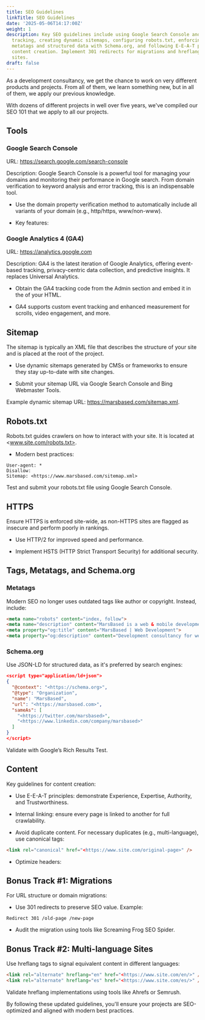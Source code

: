 ```yaml
---
title: SEO Guidelines
linkTitle: SEO Guidelines
date: '2025-05-06T14:17:00Z'
weight: 1
description: Key SEO guidelines include using Google Search Console and GA4 for performance
  tracking, creating dynamic sitemaps, configuring robots.txt, enforcing HTTPS, optimizing
  metatags and structured data with Schema.org, and following E-E-A-T principles for
  content creation. Implement 301 redirects for migrations and hreflang tags for multi-language
  sites.
draft: false
---
```



As a development consultancy, we get the chance to work on very different products and projects. From all of them, we learn something new, but in all of them, we apply our previous knowledge.

With dozens of different projects in well over five years, we've compiled our SEO 101 that we apply to all our projects.

<!-- Unsupported block type: divider -->

## Tools

### Google Search Console

URL: https://search.google.com/search-console

Description: Google Search Console is a powerful tool for managing your domains and monitoring their performance in Google search. From domain verification to keyword analysis and error tracking, this is an indispensable tool.

- Use the domain property verification method to automatically include all variants of your domain (e.g., http/https, www/non-www).

- Key features:

### Google Analytics 4 (GA4)

URL: https://analytics.google.com

Description: GA4 is the latest iteration of Google Analytics, offering event-based tracking, privacy-centric data collection, and predictive insights. It replaces Universal Analytics.

- Obtain the GA4 tracking code from the Admin section and embed it in the <head> of your HTML.

- GA4 supports custom event tracking and enhanced measurement for scrolls, video engagement, and more.

<!-- Unsupported block type: divider -->

## Sitemap

The sitemap is typically an XML file that describes the structure of your site and is placed at the root of the project.

- Use dynamic sitemaps generated by CMSs or frameworks to ensure they stay up-to-date with site changes.

- Submit your sitemap URL via Google Search Console and Bing Webmaster Tools.

Example dynamic sitemap URL: https://marsbased.com/sitemap.xml.

<!-- Unsupported block type: divider -->

## Robots.txt

Robots.txt guides crawlers on how to interact with your site. It is located at <www.site.com/robots.txt>.

- Modern best practices:

```plain text
User-agent: *
Disallow:
Sitemap: <https://www.marsbased.com/sitemap.xml>

```

Test and submit your robots.txt file using Google Search Console.

<!-- Unsupported block type: divider -->

## HTTPS

Ensure HTTPS is enforced site-wide, as non-HTTPS sites are flagged as insecure and perform poorly in rankings.

- Use HTTP/2 for improved speed and performance.

- Implement HSTS (HTTP Strict Transport Security) for additional security.

<!-- Unsupported block type: divider -->

## Tags, Metatags, and Schema.org

### Metatags

Modern SEO no longer uses outdated tags like author or copyright. Instead, include:

```html
<meta name="robots" content="index, follow">
<meta name="description" content="MarsBased is a web & mobile development consultancy.">
<meta property="og:title" content="MarsBased | Web Development">
<meta property="og:description" content="Development consultancy for web & mobile applications.">

```

### Schema.org

Use JSON-LD for structured data, as it's preferred by search engines:

```json
<script type="application/ld+json">
{
  "@context": "<https://schema.org>",
  "@type": "Organization",
  "name": "MarsBased",
  "url": "<https://marsbased.com>",
  "sameAs": [
    "<https://twitter.com/marsbased>",
    "<https://www.linkedin.com/company/marsbased>"
  ]
}
</script>

```

Validate with Google’s Rich Results Test.

<!-- Unsupported block type: divider -->

## Content

Key guidelines for content creation:

- Use E-E-A-T principles: demonstrate Experience, Expertise, Authority, and Trustworthiness.

- Internal linking: ensure every page is linked to another for full crawlability.

- Avoid duplicate content. For necessary duplicates (e.g., multi-language), use canonical tags:

```html
<link rel="canonical" href="<https://www.site.com/original-page>" />

```

- Optimize headers:

<!-- Unsupported block type: divider -->

## Bonus Track #1: Migrations

For URL structure or domain migrations:

- Use 301 redirects to preserve SEO value. Example:

```plain text
Redirect 301 /old-page /new-page

```

- Audit the migration using tools like Screaming Frog SEO Spider.

<!-- Unsupported block type: divider -->

## Bonus Track #2: Multi-language Sites

Use hreflang tags to signal equivalent content in different languages:

```html
<link rel="alternate" hreflang="en" href="<https://www.site.com/en/>" />
<link rel="alternate" hreflang="es" href="<https://www.site.com/es/>" />

```

Validate hreflang implementations using tools like Ahrefs or Semrush.

<!-- Unsupported block type: divider -->

By following these updated guidelines, you'll ensure your projects are SEO-optimized and aligned with modern best practices.